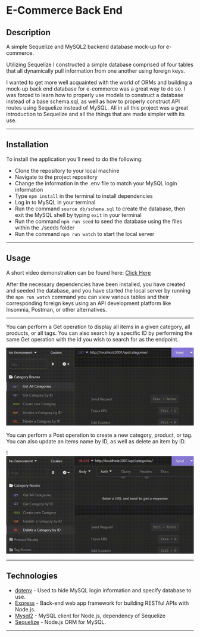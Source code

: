 # E-Commerce Back End

## Description

A simple Sequelize and MySQL2 backend database mock-up for e-commerce.

Utilizing Sequelize I constructed a simple database comprised of four tables that all dynamically pull information from one another using foreign keys.

I wanted to get more well acquainted with the world of ORMs and building a mock-up back end database for e-commerce was a great way to do so. I was forced to learn how to properly use models to construct a database instead of a base schema.sql, as well as how to properly construct API routes using Sequelize instead of MySQL. All in all this project was a great introduction to Sequelize and all the things that are made simpler with its use.

---

## Installation

To install the application you'll need to do the following:

- Clone the repository to your local machine
- Navigate to the project repository
- Change the information in the .env file to match your MySQL login information
- Type `npm install` in the terminal to install dependencies
- Log in to MySQL in your terminal
- Run the command `source db/schema.sql` to create the database, then exit the MySQL shell by typing `exit` in your terminal
- Run the command `npm run seed` to seed the database using the files within the ./seeds folder
- Run the command `npm run watch` to start the local server

---

## Usage

A short video demonstration can be found here: [Click Here](https://drive.google.com/file/d/19on6DKwKIn1y7HXOQa1dM8gkvCxjFbtz/view)

After the necessary dependencies have been installed, you have created and seeded the database, and you have started the local server by running the `npm run watch` command you can view various tables and their corresponding foreign keys using an API development platform like Insomnia, Postman, or other alternatives.

---

You can perform a Get operation to display all items in a given category, all products, or all tags. You can also search by a specific ID by performing the same Get operation with the id you wish to search for as the endpoint.

![Get All](./assets/images/READMEGIF-GetAll.gif)

You can perform a Post operation to create a new category, product, or tag. You can also update an items name by ID, as well as delete an item by ID.

!![Delete Item](./assets/images/READMEGIF-DeleteCat.gif)

---

## Technologies

- [dotenv](https://www.npmjs.com/package/dotenv) - Used to hide MySQL login information and specify database to use.
- [Express](https://expressjs.com/) - Back-end web app framework for building RESTful APIs with Node.js.
- [Mysql2](https://www.npmjs.com/package/mysql2) - MySQL client for Node.js, dependency of Sequelize
- [Sequelize](https://sequelize.org/) - Node.js ORM for MySQL.

---